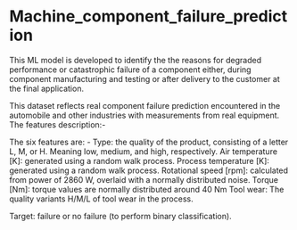 # Machine_component_failure_prediction

This ML model is developed to identify the the reasons for degraded performance or catastrophic failure of a component either, during component manufacturing and testing or after delivery to the customer at the final application.

This dataset reflects real component failure prediction encountered in the automobile and other industries with measurements from real equipment. The features description:-

The six features are: - 
Type: the quality of the product, consisting of a letter L, M, or H. Meaning low, medium, and high, respectively. 
Air temperature [K]: generated using a random walk process. 
Process temperature [K]: generated using a random walk process. 
Rotational speed [rpm]: calculated from power of 2860 W, overlaid with a normally distributed noise. 
Torque [Nm]: torque values are normally distributed around 40 Nm 
Tool wear: The quality variants H/M/L of tool wear in the process.

Target: failure or no failure (to perform binary classification). 


